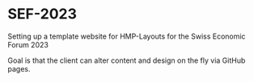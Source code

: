 # SEF-2023

Setting up a template website for HMP-Layouts for the Swiss Economic Forum 2023

Goal is that the client can alter content and design on the fly via GitHub pages.
